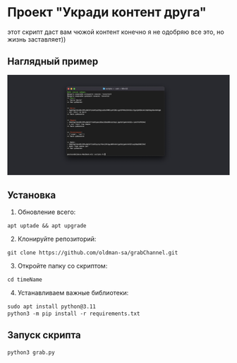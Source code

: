 # Проект "Укради контент друга"

этот скрипт даст вам чюжой контент конечно я не одобряю все это, но жизнь заставляет))

## Наглядный пример

![Описание изображения](https://github.com/oldman-sa/grabChannel/blob/main/example.png)

## Установка

1. Обновление всего:
  
```
apt uptade && apt upgrade
```
2. Клонируйте репозиторий:

```
git clone https://github.com/oldman-sa/grabChannel.git
```
3. Откройте папку со скриптом:

```
cd timeName
```
4. Устанавливаем важные библиотеки:

```
sudo apt install python@3.11
python3 -m pip install -r requirements.txt
```
## Запуск скрипта

```
python3 grab.py
```

